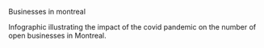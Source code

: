 Businesses in montreal

Infographic illustrating the impact of the covid pandemic on the number of open businesses in Montreal.
